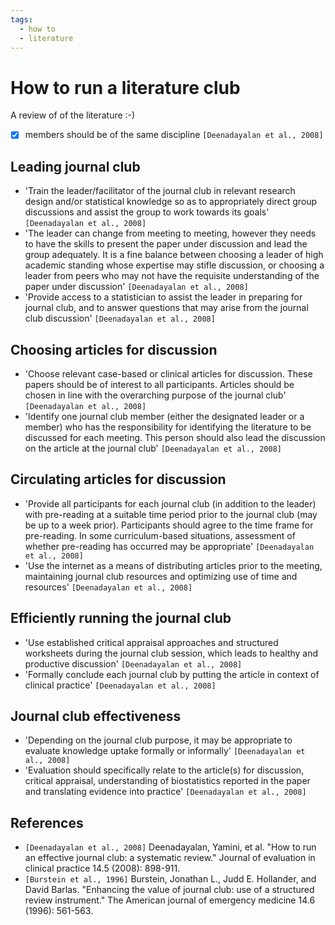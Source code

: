 ```yaml
---
tags:
  - how to
  - literature
---
```


# How to run a literature club

A review of of the literature :-)

- [x] members should be of the same discipline `[Deenadayalan et al., 2008]`

## Leading journal club

- 'Train the leader/facilitator of the journal club in relevant
  research design and/or statistical knowledge so as to appropriately
  direct group discussions and assist the group to work towards its
  goals' `[Deenadayalan et al., 2008]`
- 'The leader can change from meeting to meeting, however they
  needs to have the skills to present the paper under discussion and
  lead the group adequately. It is a fine balance between choosing a
  leader of high academic standing whose expertise may stifle discussion,
  or choosing a leader from peers who may not have the
  requisite understanding of the paper under discussion' `[Deenadayalan et al., 2008]`
- 'Provide access to a statistician to assist the leader in preparing
  for journal club, and to answer questions that may arise from the
  journal club discussion' `[Deenadayalan et al., 2008]`

## Choosing articles for discussion

- 'Choose relevant case-based or clinical articles for discussion.
  These papers should be of interest to all participants. Articles
  should be chosen in line with the overarching purpose of the
  journal club' `[Deenadayalan et al., 2008]`
- 'Identify one journal club member (either the designated leader
  or a member) who has the responsibility for identifying the literature
  to be discussed for each meeting. This person should also lead
  the discussion on the article at the journal club' `[Deenadayalan et al., 2008]`

## Circulating articles for discussion

- 'Provide all participants for each journal club (in addition to the
  leader) with pre-reading at a suitable time period prior to the
  journal club (may be up to a week prior). Participants should agree
  to the time frame for pre-reading. In some curriculum-based
  situations, assessment of whether pre-reading has occurred may be
  appropriate' `[Deenadayalan et al., 2008]`
- 'Use the internet as a means of distributing articles prior to the
  meeting, maintaining journal club resources and optimizing use of
  time and resources' `[Deenadayalan et al., 2008]`

## Efficiently running the journal club

- 'Use established critical appraisal approaches and structured
  worksheets during the journal club session, which leads to healthy
  and productive discussion' `[Deenadayalan et al., 2008]`
- 'Formally conclude each journal club by putting the article in
  context of clinical practice' `[Deenadayalan et al., 2008]`

## Journal club effectiveness

- 'Depending on the journal club purpose, it may be appropriate to
  evaluate knowledge uptake formally or informally' `[Deenadayalan et al., 2008]`
- 'Evaluation should specifically relate to the article(s) for
  discussion, critical appraisal, understanding of biostatistics reported in
  the paper and translating evidence into practice' `[Deenadayalan et al., 2008]`

## References

- `[Deenadayalan et al., 2008]`
  Deenadayalan, Yamini, et al.
  "How to run an effective journal club: a systematic review."
  Journal of evaluation in clinical practice 14.5 (2008): 898-911.
- `[Burstein et al., 1996]`
  Burstein, Jonathan L., Judd E. Hollander, and David Barlas.
  "Enhancing the value of journal club: use of a structured review instrument."
  The American journal of emergency medicine 14.6 (1996): 561-563.
